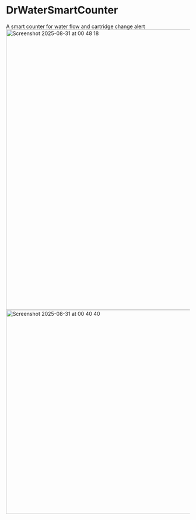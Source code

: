 # DrWaterSmartCounter
A smart counter for water flow and cartridge change alert
<img width="1043" height="767" alt="Screenshot 2025-08-31 at 00 48 18" src="https://github.com/user-attachments/assets/565cb300-70b7-4c9f-9c33-d2fba1f4b0bb" />
<img width="792" height="558" alt="Screenshot 2025-08-31 at 00 40 40" src="https://github.com/user-attachments/assets/c9b1ef89-e1b0-4474-9832-e778bb3dbff8" />
